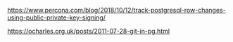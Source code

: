 https://www.percona.com/blog/2018/10/12/track-postgresql-row-changes-using-public-private-key-signing/

https://ocharles.org.uk/posts/2011-07-28-git-in-pg.html
